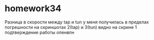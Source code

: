 # homework34
Разница в скорости между tap и tun у меня получилась в пределах погрешности на скриншотах 2(tap) и 3(tun) видно
на скрине 1 подтверждение работы опенвпн
